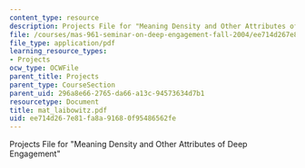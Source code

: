 ```yaml
---
content_type: resource
description: Projects File for "Meaning Density and Other Attributes of Deep Engagement"
file: /courses/mas-961-seminar-on-deep-engagement-fall-2004/ee714d267e81fa8a91680f95486562fe_mat_laibowitz.pdf
file_type: application/pdf
learning_resource_types:
- Projects
ocw_type: OCWFile
parent_title: Projects
parent_type: CourseSection
parent_uid: 296a8e66-2765-da66-a13c-94573634d7b1
resourcetype: Document
title: mat_laibowitz.pdf
uid: ee714d26-7e81-fa8a-9168-0f95486562fe
---
```

Projects File for "Meaning Density and Other Attributes of Deep Engagement"

